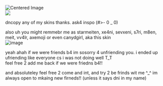 <img src="https://komarev.com/ghpvc/?username=s7ri&color=2a49a3&label=losers" alt="Centered Image"> <br>
![](https://files.catbox.moe/bdo6s7.jpg) <br>

dncopy any of my skins thanks. ask4 inspo (#>- 0 _ 0)

also uh you might remmebr me as starmeiten, xe4ni, sevxeni, s7ri, m8en, meit, vv4lr, axemoji or even canydgirl, aka this skin <br>
![image](https://github.com/user-attachments/assets/9b945139-0f7d-4ae6-9f04-4cfaeef20f5c) <br>

yeah ahah if we were friends b4 im sosorry 4 unfriending you. i ended up ufriending like everyone cs i was not doing well T_T <br>
feel free 2 add me back if we were friedns b4!! <br>

and absoluteley feel free 2 come and int, and try 2 be frinds wit me ^_^ im always open to mkaing new firneds!! (unless it says dni in my name)




















 
















<!--
**s7ri/s7ri** is a ✨ _special_ ✨ repository because its `README.md` (this file) appears on your GitHub profile.

Here are some ideas to get you started:

- 🔭 I’m currently working on ...
- 🌱 I’m currently learning ...
- 👯 I’m looking to collaborate on ...
- 🤔 I’m looking for help with ...
- 💬 Ask me about ...
- 📫 How to reach me: ...
- 😄 Pronouns: ...
- ⚡ Fun fact: ...
-->
